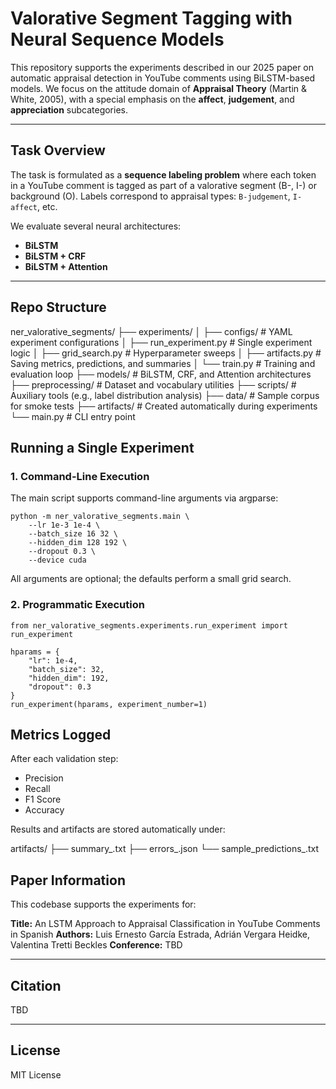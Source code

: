 # Valorative Segment Tagging with Neural Sequence Models

This repository supports the experiments described in our 2025 paper on automatic appraisal detection in YouTube comments using BiLSTM-based models. We focus on the attitude domain of **Appraisal Theory** (Martin & White, 2005), with a special emphasis on the **affect**, **judgement**, and **appreciation** subcategories.

---

## Task Overview
The task is formulated as a **sequence labeling problem** where each token in a YouTube comment is tagged as part of a valorative segment (B-, I-) or background (O). Labels correspond to appraisal types: `B-judgement`, `I-affect`, etc.

We evaluate several neural architectures:
- **BiLSTM**
- **BiLSTM + CRF**
- **BiLSTM + Attention**

---

## Repo Structure

ner_valorative_segments/
├── experiments/
│   ├── configs/              # YAML experiment configurations
│   ├── run_experiment.py     # Single experiment logic
│   ├── grid_search.py        # Hyperparameter sweeps
│   ├── artifacts.py          # Saving metrics, predictions, and summaries
│   └── train.py              # Training and evaluation loop
├── models/                   # BiLSTM, CRF, and Attention architectures
├── preprocessing/            # Dataset and vocabulary utilities
├── scripts/                  # Auxiliary tools (e.g., label distribution analysis)
├── data/                     # Sample corpus for smoke tests
├── artifacts/                # Created automatically during experiments
└── main.py                   # CLI entry point


## Running a Single Experiment

### 1. Command-Line Execution

The main script supports command-line arguments via argparse:

```
python -m ner_valorative_segments.main \
    --lr 1e-3 1e-4 \
    --batch_size 16 32 \
    --hidden_dim 128 192 \
    --dropout 0.3 \
    --device cuda
```

All arguments are optional; the defaults perform a small grid search.

### 2. Programmatic Execution

```
from ner_valorative_segments.experiments.run_experiment import run_experiment

hparams = {
    "lr": 1e-4,
    "batch_size": 32,
    "hidden_dim": 192,
    "dropout": 0.3
}
run_experiment(hparams, experiment_number=1)
```

## Metrics Logged
After each validation step:
- Precision
- Recall
- F1 Score
- Accuracy

Results and artifacts are stored automatically under:

artifacts/
├── summary_<timestamp>.txt
├── errors_<timestamp>.json
└── sample_predictions_<timestamp>.txt


## Paper Information
This codebase supports the experiments for:

**Title:** An LSTM Approach to Appraisal Classification in YouTube Comments in Spanish
**Authors:** Luis Ernesto García Estrada, Adrián Vergara Heidke, Valentina Tretti Beckles
**Conference:** TBD

---

## Citation
TBD

---

## License
MIT License
